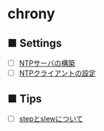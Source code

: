 # chrony
## ■ Settings
- [ ] [NTPサーバの構築](https://github.com/thetaru/memorandum/tree/master/OS/Linux/CentOS8/chrony/chrony_server)
- [ ] [NTPクライアントの設定](https://github.com/thetaru/memorandum/tree/master/OS/Linux/CentOS8/chrony/chrony_client)
## ■ Tips
- [ ] [stepとslewについて]()
